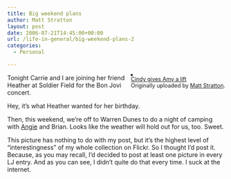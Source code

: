 ```yaml
---
title: Big weekend plans
author: Matt Stratton
layout: post
date: 2006-07-21T14:45:00+00:00
url: /life-in-general/big-weekend-plans-2
categories:
  - Personal

---
```

<div style="float:right;margin-left:10px;margin-bottom:10px;">
  <a href="http://www.flickr.com/photos/mugsy/11296944/" title="photo sharing"><img src="http://static.flickr.com/8/11296944_a123ad3ced_m.jpg" alt="" style="border:solid 2px #000000;" /></a> <br /> <span style="font-size:.9em;margin-top:0;"> <a href="http://www.flickr.com/photos/mugsy/11296944/">Cindy gives Amy a lift</a> <br /> Originally uploaded by <a href="http://www.flickr.com/people/mugsy/">Matt Stratton</a>. </span>
</div>

Tonight Carrie and I are joining her friend Heather at Soldier Field for the Bon Jovi concert.

Hey, it&#8217;s what Heather wanted for her birthday. 

Then, this weekend, we&#8217;re off to Warren Dunes to do a night of camping with [Angie][1] and Brian. Looks like the weather will hold out for us, too. Sweet.

This picture has nothing to do with my post, but it&#8217;s the highest level of &#8220;interestingness&#8221; of my whole collection on Flickr. So I thought I&#8217;d post it. Because, as you may recall, I&#8217;d decided to post at least one picture in every LJ entry. And as you can see, I didn&#8217;t quite do that every time. I suck at the internet.

 [1]: http://lakesideknitter.blogspot.com/